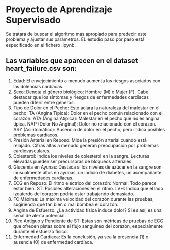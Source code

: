 # Proyecto de Aprendizaje Supervisado
Se tratará de buscar el algoritmo más apropiado para predecir este problema y ajustar sus parámetros. EL estudio paso por paso está especificado en el fichero .ipynb.

## Las variables que aparecen en el dataset heart_failure.csv son:
1. Edad: El envejecimiento a menudo aumenta los riesgos asociados con las dolencias cardíacas.
2. Sexo: Denota el género biológico: Hombre (M) o Mujer (F). Cabe destacar que los síntomas y riesgos de enfermedades cardíacas pueden diferir entre géneros.
3. Tipo de Dolor en el Pecho: Esto aclara la naturaleza del malestar en el pecho:
  TA (Angina Típica): Dolor en el pecho común relacionado con el corazón.
  ATA (Angina Atípica): Malestar en el pecho que no es angina típica.
  NAP (Dolor No Anginal): Dolor no relacionado con el corazón.
  ASY (Asintomático): Ausencia de dolor en el pecho, pero indica posibles problemas cardíacos.
4. Presión Arterial en Reposo: Mide la presión arterial cuando está relajado. Cifras altas a menudo generan preocupación por problemas cardiovasculares.
5. Colesterol: Indica los niveles de colesterol en la sangre. Lecturas elevadas pueden ser precursoras de bloqueos arteriales.
6. Glucemia en Ayunas: Destaca si los niveles de azúcar en la sangre son inusualmente altos en ayunas, un indicio de diabetes, un acompañante de enfermedades cardíacas.
7. ECG en Reposo: El ritmo eléctrico del corazón:
  Normal: Todo parece estar bien.
  ST: Posibles alteraciones en el ritmo.
  LVH: Indica que el lado izquierdo del corazón podría estar trabajando demasiado.
8. FC Máxima: La máxima velocidad del corazón durante las pruebas, sugiriendo qué tan bien o mal bombea el corazón.
9. Angina de Esfuerzo: ¿La actividad física induce dolor? Si es así, es una señal de alerta potencial.
10. Pico Antiguo y Pendiente de ST: Estas son métricas de pruebas de ECG que ofrecen pistas sobre el flujo sanguíneo del corazón, especialmente durante el esfuerzo físico.
11. Enfermedad Cardíaca: Es la conclusión, ya sea la presencia (1) o ausencia (0) de enfermedad cardíaca.
